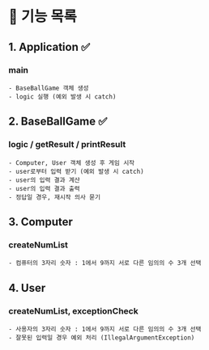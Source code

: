 # 🔗 기능 목록
## 1. Application ✅
### main
    - BaseBallGame 객체 생성
    - logic 실행 (예외 발생 시 catch)

## 2. BaseBallGame ✅
### logic / getResult / printResult
    - Computer, User 객체 생성 후 게임 시작
    - user로부터 입력 받기 (예외 발생 시 catch)
    - user의 입력 결과 계산
    - user의 입력 결과 출력
    - 정답일 경우, 재시작 의사 묻기

## 3. Computer
### createNumList
    - 컴퓨터의 3자리 숫자 : 1에서 9까지 서로 다른 임의의 수 3개 선택

## 4. User
### createNumList, exceptionCheck
    - 사용자의 3자리 숫자 : 1에서 9까지 서로 다른 임의의 수 3개 선택
    - 잘못된 입력일 경우 예외 처리 (IllegalArgumentException)